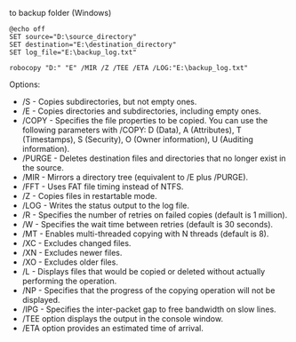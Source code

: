 to backup folder (Windows)
```
@echo off
SET source="D:\source_directory"
SET destination="E:\destination_directory"
SET log_file="E:\backup_log.txt"

robocopy "D:" "E" /MIR /Z /TEE /ETA /LOG:"E:\backup_log.txt"

```
Options:
- /S - Copies subdirectories, but not empty ones.
- /E - Copies directories and subdirectories, including empty ones.
- /COPY - Specifies the file properties to be copied. You can use the following parameters with /COPY: D (Data), A (Attributes), T (Timestamps), S (Security), O (Owner information), U (Auditing information).
- /PURGE - Deletes destination files and directories that no longer exist in the source.
- /MIR - Mirrors a directory tree (equivalent to /E plus /PURGE).
- /FFT - Uses FAT file timing instead of NTFS.
- /Z - Copies files in restartable mode.
- /LOG - Writes the status output to the log file.
- /R - Specifies the number of retries on failed copies (default is 1 million).
- /W - Specifies the wait time between retries (default is 30 seconds).
- /MT - Enables multi-threaded copying with N threads (default is 8).
- /XC - Excludes changed files.
- /XN - Excludes newer files.
- /XO - Excludes older files.
- /L - Displays files that would be copied or deleted without actually performing the operation.
- /NP - Specifies that the progress of the copying operation will not be displayed.
- /IPG - Specifies the inter-packet gap to free bandwidth on slow lines.
- /TEE option displays the output in the console window.
- /ETA option provides an estimated time of arrival.

